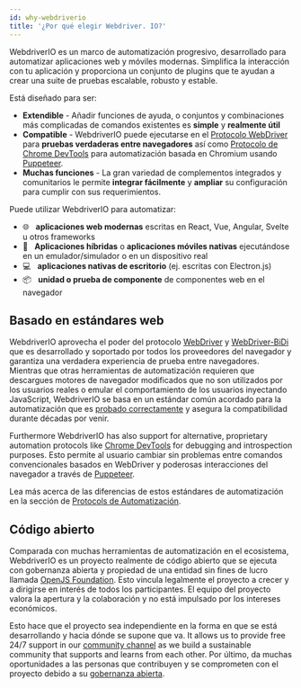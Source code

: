 ```yaml
---
id: why-webdriverio
title: '¿Por qué elegir Webdriver. IO?'
---
```


WebdriverIO es un marco de automatización progresivo, desarrollado para automatizar aplicaciones web y móviles modernas. Simplifica la interacción con tu aplicación y proporciona un conjunto de plugins que te ayudan a crear una suite de pruebas escalable, robusto y estable.

Está diseñado para ser:

- __Extendible__ - Añadir funciones de ayuda, o conjuntos y combinaciones más complicadas de comandos existentes es __simple__ y __realmente útil__
- __Compatible__ - WebdriverIO puede ejecutarse en el [Protocolo WebDriver](https://w3c.github.io/webdriver/) para __pruebas verdaderas entre navegadores__ así como [Protocolo de Chrome DevTools](https://chromedevtools.github.io/devtools-protocol/) para automatización basada en Chromium usando [Puppeteer](https://pptr.dev/).
- __Muchas funciones__ - La gran variedad de complementos integrados y comunitarios le permite __integrar fácilmente__ y __ampliar__ su configuración para cumplir con sus requerimientos.

Puede utilizar WebdriverIO para automatizar:

- 🌐 <span>&nbsp;</span> __aplicaciones web modernas__ escritas en React, Vue, Angular, Svelte u otros frameworks
- 📱 <span>&nbsp;</span> __Aplicaciones híbridas__ o __aplicaciones móviles nativas__ ejecutándose en un emulador/simulador o en un dispositivo real
- 💻 <span>&nbsp;</span> __aplicaciones nativas de escritorio__ (ej. escritas con Electron.js)
- 📦 <span>&nbsp;</span> __unidad o prueba de componente__ de componentes web en el navegador

## Basado en estándares web

WebdriverIO aprovecha el poder del protocolo [WebDriver](https://w3c.github.io/webdriver/) y [WebDriver-BiDi](https://github.com/w3c/webdriver-bidi) que es desarrollado y soportado por todos los proveedores del navegador y garantiza una verdadera experiencia de prueba entre navegadores. Mientras que otras herramientas de automatización requieren que descargues motores de navegador modificados que no son utilizados por los usuarios reales o emular el comportamiento de los usuarios inyectando JavaScript, WebdriverIO se basa en un estándar común acordado para la automatización que es [probado correctamente](https://wpt.fyi/results/webdriver/tests?label=experimental&label=master&aligned) y asegura la compatibilidad durante décadas por venir.

Furthermore WebdriverIO has also support for alternative, proprietary automation protocols like [Chrome DevTools](https://chromedevtools.github.io/devtools-protocol/) for debugging and introspection purposes. Esto permite al usuario cambiar sin problemas entre comandos convencionales basados en WebDriver y poderosas interacciones del navegador a través de [Puppeteer](https://pptr.dev/).

Lea más acerca de las diferencias de estos estándares de automatización en la sección de [Protocols de Automatización](automationProtocols).

## Código abierto

Comparada con muchas herramientas de automatización en el ecosistema, WebdriverIO es un proyecto realmente de código abierto que se ejecuta con gobernanza abierta y propiedad de una entidad sin fines de lucro llamada [OpenJS Foundation](https://openjsf.org/). Esto vincula legalmente el proyecto a crecer y a dirigirse en interés de todos los participantes. El equipo del proyecto valora la apertura y la colaboración y no está impulsado por los intereses económicos.

Esto hace que el proyecto sea independiente en la forma en que se está desarrollando y hacia dónde se supone que va. It allows us to provide free 24/7 support in our [community channel](https://discord.webdriver.io) as we build a sustainable community that supports and learns from each other. Por último, da muchas oportunidades a las personas que contribuyen y se comprometen con el proyecto debido a su [gobernanza abierta](https://github.com/webdriverio/webdriverio/blob/main/GOVERNANCE.md).
